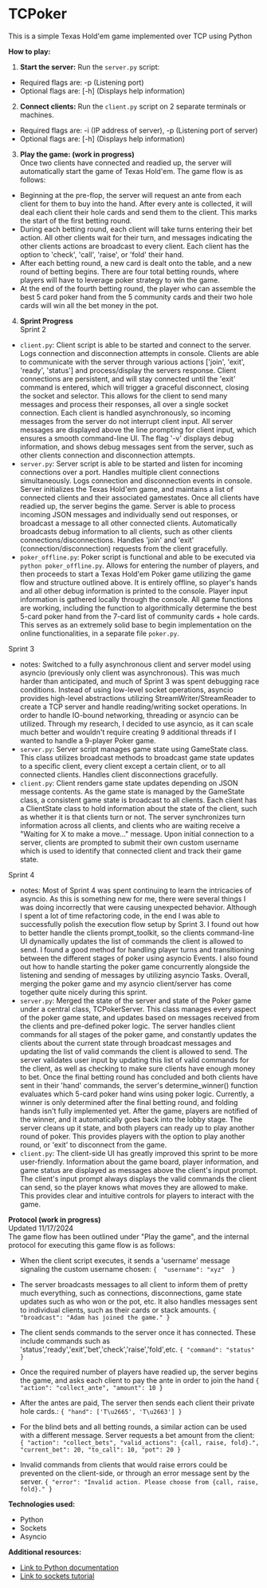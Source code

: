 # TCPoker

This is a simple Texas Hold'em game implemented over TCP using Python

**How to play:**
1. **Start the server:** Run the `server.py` script:
* Required flags are: -p (Listening port)
* Optional flags are: [-h] (Displays help information)
2. **Connect clients:** Run the `client.py` script on 2 separate terminals or machines. 
* Required flags are: -i (IP address of server), -p (Listening port of server)
* Optional flags are: [-h] (Displays help information)
  
3. **Play the game: (work in progress)** \
   Once two clients have connected and readied up, the server will automatically start the game of Texas Hold'em. The game flow is as follows: 
* Beginning at the pre-flop, the server will request an ante from each client for them to buy into the hand. After every ante is collected, it will deal each client their hole cards and send them to the client. This marks the start of the first betting round.
* During each betting round, each client will take turns entering their bet action. All other clients wait for their turn, and messages indicating the other clients actions are broadcast to every client. Each client has the option to 'check', 'call', 'raise', or 'fold' their hand.
* After each betting round, a new card is dealt onto the table, and a new round of betting begins. There are four total betting rounds, where players will have to leverage poker strategy to win the game.
* At the end of the fourth betting round, the player who can assemble the best 5 card poker hand from the 5 community cards and their two hole cards will win all the bet money in the pot.
4. **Sprint Progress** \
  Sprint 2
* `client.py`: Client script is able to be started and connect to the server. Logs connection and disconnection attempts in console. Clients are able to communicate with the server through various actions ['join', 'exit', 'ready', 'status'] and process/display the servers response. Client connections are persistent, and will stay connected until the 'exit' command is entered, which will trigger a graceful disconnect, closing the socket and selector. This allows for the client to send many messages and process their responses, all over a single socket connection. Each client is handled asynchronously, so incoming messages from the server do not interrupt client input. All server messages are displayed above the line prompting for client input, which ensures a smooth command-line UI. The flag '-v' displays debug information, and shows debug messages sent from the server, such as other clients connection and disconnection attempts. 
* `server.py`: Server script is able to be started and listen for incoming connections over a port. Handles multiple client connections simultaneously. Logs connection and disconnection events in console. Server initializes the Texas Hold'em game, and maintains a list of connected clients and their associated gamestates. Once all clients have readied up, the server begins the game. Server is able to process incoming JSON messages and individually send out responses, or broadcast a message to all other connected clients. Automatically broadcasts debug information to all clients, such as other clients connections/disconnections. Handles 'join' and 'exit' (connection/disconnection) requests from the client gracefully.
* `poker_offline.py`: Poker script is functional and able to be executed via `python poker_offline.py`. Allows for entering the number of players, and then proceeds to start a Texas Hold'em Poker game utilizing the game flow and structure outlined above. It is entirely offline, so player's hands and all other debug information is printed to the console. Player input information is gathered locally through the console. All game functions are working, including the function to algorithmically determine the best 5-card poker hand from the 7-card list of community cards + hole cards. This serves as an extremely solid base to begin implementation on the online functionalities, in a separate file `poker.py`.

Sprint 3 
* notes: Switched to a fully asynchronous client and server model using asyncio (previously only client was asynchronous). This was much harder than anticipated, and much of Sprint 3 was spent debugging race conditions. Instead of using low-level socket operations, asyncio provides high-level abstractions utilizing StreamWriter/StreamReader to create a TCP server and handle reading/writing socket operations. In order to handle IO-bound networking, threading or asyncio can be utilized. Through my research, I decided to use asyncio, as it can scale much better and wouldn't require creating 9 additional threads if I wanted to handle a 9-player Poker game. 
* `server.py`: Server script manages game state using GameState class. This class utilizes broadcast methods to broadcast game state updates to a specific client, every client except a certain client, or to all connected clients. Handles client disconnections gracefully.
* `client.py`: Client renders game state updates depending on JSON message contents. As the game state is managed by the GameState class, a consistent game state is broadcast to all clients. Each client has a ClientState class to hold information about the state of the client, such as whether it is that clients turn or not. The server synchronizes turn information across all clients, and clients who are waiting receive a "Waiting for X to make a move..." message. Upon initial connection to a server, clients are prompted to submit their own custom username which is used to identify that connected client and track their game state.

Sprint 4 
* notes: Most of Sprint 4 was spent continuing to learn the intricacies of asyncio. As this is something new for me, there were several things I was doing incorrectly that were causing unexpected behavior. Although I spent a lot of time refactoring code, in the end I was able to successfully polish the execution flow setup by Sprint 3. I found out how to better handle the clients prompt_toolkit, so the clients command-line UI dynamically updates the list of commands the client is allowed to send. I found a good method for handling player turns and transitioning between the different stages of poker using asyncio Events. I also found out how to handle starting the poker game concurrently alongside the listening and sending of messages by utilizing asyncio Tasks. Overall, merging the poker game and my asyncio client/server has come together quite nicely during this sprint.
* `server.py`: Merged the state of the server and state of the Poker game under a central class, TCPokerServer. This class manages every aspect of the poker game state, and updates based on messages received from the clients and pre-defined poker logic. The server handles client commands for all stages of the poker game, and constantly updates the clients about the current state through broadcast messages and updating the list of valid commands the client is allowed to send. The server validates user input by updating this list of valid commands for the client, as well as checking to make sure clients have enough money to bet. Once the final betting round has concluded and both clients have sent in their 'hand' commands, the server's determine_winner() function evaluates which 5-card poker hand wins using poker logic. Currently, a winner is only determined after the final betting round, and folding hands isn't fully implemented yet. After the game, players are notified of the winner, and it automatically goes back into the lobby stage. The server cleans up it state, and both players can ready up to play another round of poker. This provides players with the option to play another round, or 'exit' to disconnect from the game.
* `client.py`: The client-side UI has greatly improved this sprint to be more user-friendly. Information about the game board, player information, and game status are displayed as messages above the client's input prompt. The client's input prompt always displays the valid commands the client can send, so the player knows what moves they are allowed to make. This provides clear and intuitive controls for players to interact with the game. 
  
**Protocol (work in progress)** \
Updated 11/17/2024 \
The game flow has been outlined under "Play the game", and the internal protocol for executing this game flow is as follows:
* When the client script executes, it sends a 'username' message signaling the custom username chosen: ```{ 
                "username": "xyz" 
        }```
* The server broadcasts messages to all client to inform them of pretty much everything, such as connections, disconnections, game state updates such as who won or the pot, etc. It also handles messages sent to individual clients, such as their cards or stack amounts. ```{
                "broadcast": "Adam has joined the game."
        }```
* The client sends commands to the server once it has connected. These include commands such as 'status','ready','exit','bet','check','raise','fold',etc. ```{
                 "command": "status"
  }```
  
* Once the required number of players have readied up, the server begins the game, and asks each client to pay the ante in order to join the hand ```{
                "action": "collect_ante",
                "amount": 10
        }```
* After the antes are paid, The server then sends each client their private hole cards.: ```{
                "hand": ['T\u2665', 'T\u2663']
        }```
* For the blind bets and all betting rounds, a similar action can be used with a different message. Server requests a bet amount from the client: ```{
                "action": "collect_bets",
                "valid_actions": {call, raise, fold}.",
                "current_bet": 20,
                "to_call": 10,
                "pot": 20
        }```
* Invalid commands from clients that would raise errors could be prevented on the client-side, or through an error message sent by the server. ```{
                "error": "Invalid action. Please choose from {call, raise, fold}."
        }```
                        
        
        
**Technologies used:**
* Python
* Sockets
* Asyncio

**Additional resources:**
* [Link to Python documentation](https://docs.python.org/3/)
* [Link to sockets tutorial](https://docs.python.org/3/howto/sockets.html)
    
